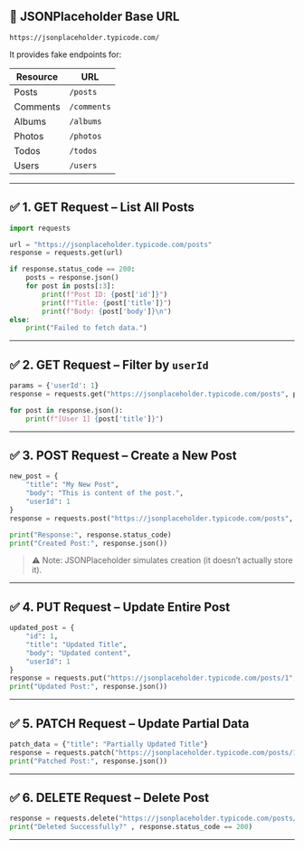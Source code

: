## 🔗 JSONPlaceholder Base URL

```
https://jsonplaceholder.typicode.com/
```

It provides fake endpoints for:

| Resource | URL         |
| -------- | ----------- |
| Posts    | `/posts`    |
| Comments | `/comments` |
| Albums   | `/albums`   |
| Photos   | `/photos`   |
| Todos    | `/todos`    |
| Users    | `/users`    |

---

## ✅ 1. GET Request – List All Posts

```python
import requests

url = "https://jsonplaceholder.typicode.com/posts"
response = requests.get(url)

if response.status_code == 200:
    posts = response.json()
    for post in posts[:3]:
        print(f"Post ID: {post['id']}")
        print(f"Title: {post['title']}")
        print(f"Body: {post['body']}\n")
else:
    print("Failed to fetch data.")
```

---

## ✅ 2. GET Request – Filter by `userId`

```python
params = {'userId': 1}
response = requests.get("https://jsonplaceholder.typicode.com/posts", params=params)

for post in response.json():
    print(f"[User 1] {post['title']}")
```

---

## ✅ 3. POST Request – Create a New Post

```python
new_post = {
    "title": "My New Post",
    "body": "This is content of the post.",
    "userId": 1
}
response = requests.post("https://jsonplaceholder.typicode.com/posts", json=new_post)

print("Response:", response.status_code)
print("Created Post:", response.json())
```

> ⚠️ Note: JSONPlaceholder simulates creation (it doesn’t actually store it).

---

## ✅ 4. PUT Request – Update Entire Post

```python
updated_post = {
    "id": 1,
    "title": "Updated Title",
    "body": "Updated content",
    "userId": 1
}
response = requests.put("https://jsonplaceholder.typicode.com/posts/1", json=updated_post)
print("Updated Post:", response.json())
```

---

## ✅ 5. PATCH Request – Update Partial Data

```python
patch_data = {"title": "Partially Updated Title"}
response = requests.patch("https://jsonplaceholder.typicode.com/posts/1", json=patch_data)
print("Patched Post:", response.json())
```

---

## ✅ 6. DELETE Request – Delete Post

```python
response = requests.delete("https://jsonplaceholder.typicode.com/posts/1")
print("Deleted Successfully?" , response.status_code == 200)
```

---
